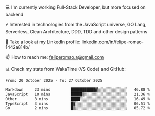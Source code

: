 💻 I'm currently working Full-Stack Developer, but more focused on backend

⚡ Interested in technologies from the JavaScript universe, GO Lang, Serverless, Clean Architecture, DDD, TDD and other design patterns

👥 Take a look at my LinkedIn profile: linkedin.com/in/felipe-romao-1442a814b/

📫 How to reach me: feliperomao.a@gmail.com

📊 Check my stats from WakaTime (VS Code) and GitHub:

<!--START_SECTION:waka-->

```txt
From: 20 October 2025 - To: 27 October 2025

Markdown     23 mins         ███████████▓░░░░░░░░░░░░░   46.88 %
JavaScript   10 mins         █████▒░░░░░░░░░░░░░░░░░░░   21.36 %
Other        8 mins          ████░░░░░░░░░░░░░░░░░░░░░   16.49 %
TypeScript   3 mins          █▓░░░░░░░░░░░░░░░░░░░░░░░   06.51 %
Go           2 mins          █▒░░░░░░░░░░░░░░░░░░░░░░░   05.72 %
```

<!--END_SECTION:waka-->
